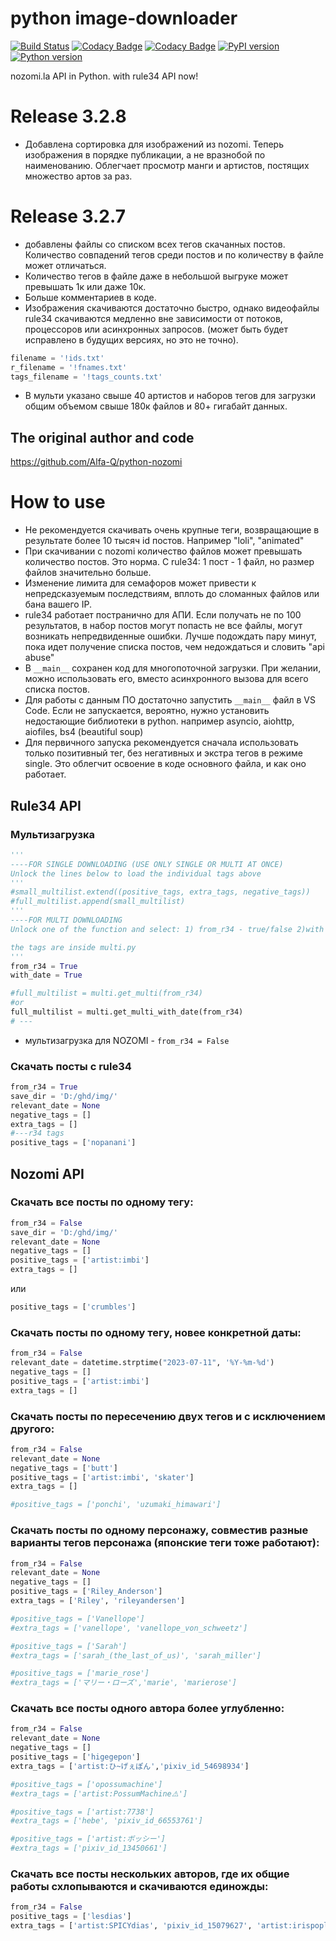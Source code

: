 # python image-downloader

[![Build Status](https://travis-ci.com/Alfa-Q/python-nozomi.svg?token=NAcpuTjLC6CrUpWrqz9p&branch=master)](https://travis-ci.com/Alfa-Q/python-nozomi)
[![Codacy Badge](https://app.codacy.com/project/badge/Grade/20c7f3716811466c9e2d55786885951e)](https://app.codacy.com/gh/Alfa-Q/python-nozomi/dashboard?utm_source=gh&utm_medium=referral&utm_content=&utm_campaign=Badge_grade)
[![Codacy Badge](https://app.codacy.com/project/badge/Coverage/20c7f3716811466c9e2d55786885951e)](https://app.codacy.com/gh/Alfa-Q/python-nozomi/dashboard?utm_source=gh&utm_medium=referral&utm_content=&utm_campaign=Badge_coverage)
[![PyPI version](https://badge.fury.io/py/python-nozomi.svg)](https://badge.fury.io/py/python-nozomi)
[![Python version](https://img.shields.io/badge/python-3.7%20%7C%203.8%20%7C%203.9%20%7C%203.10%20%7C%203.11-green)](https://www.python.org/downloads/release/python-370/)

nozomi.la API in Python.
with rule34 API now!

# Release 3.2.8
- Добавлена сортировка для изображений из nozomi. Теперь изображения в порядке публикации, а не вразнобой по наименованию. Облегчает просмотр манги и артистов, постящих множество артов за раз.
  
# Release 3.2.7
- добавлены файлы со списком всех тегов скачанных постов. Количество совпадений тегов среди постов и по количеству в файле может отличаться.
- Количество тегов в файле даже в небольшой выгруке может превышать 1к или даже 10к. 
- Больше комментариев в коде.
- Изображения скачиваются достаточно быстро, однако видеофайлы rule34 скачиваются медленно вне зависимости от потоков, процессоров или асинхронных запросов. (может быть будет исправлено в будущих версиях, но это не точно).

``` python
filename = '!ids.txt'
r_filename = '!fnames.txt'
tags_filename = '!tags_counts.txt'
```
- В мульти указано свыше 40 артистов и наборов тегов для загрузки общим объемом свыше 180к файлов и 80+ гигабайт данных. 

## The original author and code
https://github.com/Alfa-Q/python-nozomi

# How to use
- Не рекомендуется скачивать очень крупные теги, возвращающие в результате более 10 тысяч id постов. Например "loli", "animated"
- При скачивании с nozomi количество файлов может превышать количество постов. Это норма. С rule34: 1 пост - 1 файл, но размер файлов значительно больше.
- Изменение лимита для семафоров может привести к непредсказуемым последствиям, вплоть до сломанных файлов или бана вашего IP.
- rule34 работает постранично для АПИ. Если получать не по 100 результатов, в набор постов могут попасть не все файлы, могут возникать непредвиденные ошибки. Лучше подождать пару минут, пока идет получение списка постов, чем недождаться и словить "api abuse"
- В ```__main__``` сохранен код для многопоточной загрузки. При желании, можно использовать его, вместо асинхронного вызова для всего списка постов.
- Для работы с данным ПО достаточно запустить ```__main__``` файл в VS Code. Если не запускается, вероятно, нужно установить недостающие библиотеки в python. например asyncio, aiohttp, aiofiles, bs4 (beautiful soup)
- Для первичного запуска рекомендуется сначала использовать только позитивный тег, без негативных и экстра тегов в режиме single. Это облегчит освоение в коде основного файла, и как оно работает.
## Rule34 API
### Мультизагрузка
``` python
'''
----FOR SINGLE DOWNLOADING (USE ONLY SINGLE OR MULTI AT ONCE)
Unlock the lines below to load the individual tags above
'''
#small_multilist.extend((positive_tags, extra_tags, negative_tags))
#full_multilist.append(small_multilist)
'''
----FOR MULTI DOWNLOADING
Unlock one of the function and select: 1) from_r34 - true/false 2)with date - true/false

the tags are inside multi.py
'''
from_r34 = True
with_date = True

#full_multilist = multi.get_multi(from_r34)
#or
full_multilist = multi.get_multi_with_date(from_r34)
# ---
```
- мультизагрузка для NOZOMI - ```from_r34 = False```
### Скачать посты c rule34
``` python
from_r34 = True
save_dir = 'D:/ghd/img/'
relevant_date = None
negative_tags = []
extra_tags = []
#---r34 tags
positive_tags = ['nopanani'] 
```
## Nozomi API
### Скачать все посты по одному тегу:
```python
from_r34 = False
save_dir = 'D:/ghd/img/'
relevant_date = None
negative_tags = []
positive_tags = ['artist:imbi']
extra_tags = []
```
или
```python
positive_tags = ['crumbles']
```
### Скачать посты по одному тегу, новее конкретной даты:
```python
from_r34 = False
relevant_date = datetime.strptime("2023-07-11", '%Y-%m-%d')
negative_tags = []
positive_tags = ['artist:imbi']
extra_tags = []
```
### Скачать посты по пересечению двух тегов и с исключением другого:
```python
from_r34 = False
relevant_date = None
negative_tags = ['butt']
positive_tags = ['artist:imbi', 'skater']
extra_tags = []

#positive_tags = ['ponchi', 'uzumaki_himawari']
```
### Скачать посты по одному персонажу, совместив разные варианты тегов персонажа (японские теги тоже работают):
```python
from_r34 = False
relevant_date = None
negative_tags = []
positive_tags = ['Riley_Anderson']
extra_tags = ['Riley', 'rileyandersen']

#positive_tags = ['Vanellope']
#extra_tags = ['vanellope', 'vanellope_von_schweetz']

#positive_tags = ['Sarah']
#extra_tags = ['sarah_(the_last_of_us)', 'sarah_miller']

#positive_tags = ['marie_rose']
#extra_tags = ['マリー・ローズ','marie', 'marierose']
```
### Скачать все посты одного автора более углубленно:
```python
from_r34 = False
relevant_date = None
negative_tags = []
positive_tags = ['higegepon']
extra_tags = ['artist:ひ~げぇぽん','pixiv_id_54698934']

#positive_tags = ['opossumachine']
#extra_tags = ['artist:PossumMachine⚠️']

#positive_tags = ['artist:7738']
#extra_tags = ['hebe', 'pixiv_id_66553761']

#positive_tags = ['artist:ボッシー']
#extra_tags = ['pixiv_id_13450661']
```
### Скачать все посты нескольких авторов, где их общие работы схлопываются и скачиваются единожды:
```python
from_r34 = False
positive_tags = ['lesdias']
extra_tags = ['artist:SPICYdias', 'pixiv_id_15079627', 'artist:irispoplar', 'irispoplar', 'pixiv_id_25423811']
```
